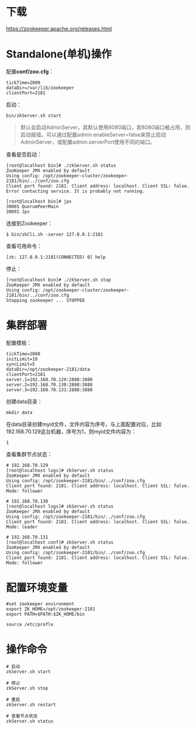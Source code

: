 # 下载

https://zookeeper.apache.org/releases.html

# Standalone(单机)操作

配置**conf/zoo.cfg**：

~~~
tickTime=2000
dataDir=/var/lib/zookeeper
clientPort=2181
~~~

启动：

~~~
bin/zkServer.sh start
~~~

> 默认会启动AdminServer，其默认使用8080端口，若8080端口被占用，则启动报错。可以通过配置admin.enableServer=false来禁止启动AdminServer，或配置admin.serverPort使用不同的端口。

查看是否启动：

~~~
[root@localhost bin]# ./zkServer.sh status
ZooKeeper JMX enabled by default
Using config: /opt/zookeeper-cluster/zookeeper-2181/bin/../conf/zoo.cfg
Client port found: 2181. Client address: localhost. Client SSL: false.
Error contacting service. It is probably not running.

[root@localhost bin]# jps
30065 QuorumPeerMain
30091 Jps
~~~

连接到Zookeeper：

~~~
$ bin/zkCli.sh -server 127.0.0.1:2181
~~~

查看可用命令：

~~~
[zk: 127.0.0.1:2181(CONNECTED) 0] help
~~~

停止：

~~~
[root@localhost bin]# ./zkServer.sh stop
ZooKeeper JMX enabled by default
Using config: /opt/zookeeper-cluster/zookeeper-2181/bin/../conf/zoo.cfg
Stopping zookeeper ... STOPPED
~~~

# 集群部署

配置模板：

~~~
tickTime=2000
initLimit=10
syncLimit=5
dataDir=/opt/zookeeper-2181/data
clientPort=2181
server.1=192.168.70.129:2888:3888
server.2=192.168.70.130:2888:3888
server.3=192.168.70.131:2888:3888
~~~

创建data目录：

~~~
mkdir data
~~~

在data目录创建myid文件，文件内容为序号，与上面配置对应，比如192.168.70.129这台机器，序号为1，则myid文件内容为：

~~~
1
~~~

查看集群节点状态：

~~~
# 192.168.70.129
[root@localhost logs]# zkServer.sh status
ZooKeeper JMX enabled by default
Using config: /opt/zookeeper-2181/bin/../conf/zoo.cfg
Client port found: 2181. Client address: localhost. Client SSL: false.
Mode: follower

# 192.168.70.130
[root@localhost logs]# zkServer.sh status
ZooKeeper JMX enabled by default
Using config: /opt/zookeeper-2181/bin/../conf/zoo.cfg
Client port found: 2181. Client address: localhost. Client SSL: false.
Mode: leader

# 192.168.70.131
[root@localhost conf]# zkServer.sh status
ZooKeeper JMX enabled by default
Using config: /opt/zookeeper-2181/bin/../conf/zoo.cfg
Client port found: 2181. Client address: localhost. Client SSL: false.
Mode: follower
~~~



# 配置环境变量

~~~
#set zookeeper environment
export ZK_HOME=/opt/zookeeper-2181
export PATH=$PATH:$ZK_HOME/bin

source /etc/profle
~~~

# 操作命令

~~~
# 启动
zkServer.sh start

# 停止
zkServer.sh stop

# 重启
zkServer.sh restart

# 查看节点状态
zkServer.sh status
~~~







